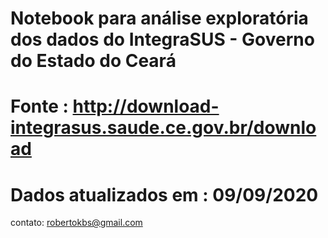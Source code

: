 # Notebook para análise exploratória dos dados do IntegraSUS - Governo do Estado do Ceará
# Fonte : http://download-integrasus.saude.ce.gov.br/download
# Dados atualizados em : 09/09/2020

contato: robertokbs@gmail.com
